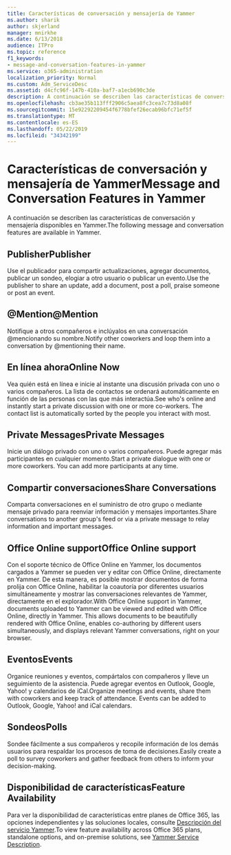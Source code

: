 ```yaml
---
title: Características de conversación y mensajería de Yammer
ms.author: sharik
author: skjerland
manager: mnirkhe
ms.date: 6/13/2018
audience: ITPro
ms.topic: reference
f1_keywords:
- message-and-conversation-features-in-yammer
ms.service: o365-administration
localization_priority: Normal
ms.custom: Adm_ServiceDesc
ms.assetid: d4cfc96f-147b-410a-baf7-a1ecb690c3de
description: A continuación se describen las características de conversación y mensajería disponibles en Yammer.
ms.openlocfilehash: cb3ae35b113fff2906c5aea8fc3cea7c73d8a08f
ms.sourcegitcommit: 15e92292209454f6778bfef26ecab96bfc71ef5f
ms.translationtype: MT
ms.contentlocale: es-ES
ms.lasthandoff: 05/22/2019
ms.locfileid: "34342199"
---
```

# <a name="message-and-conversation-features-in-yammer"></a><span data-ttu-id="03877-103">Características de conversación y mensajería de Yammer</span><span class="sxs-lookup"><span data-stu-id="03877-103">Message and Conversation Features in Yammer</span></span>

<span data-ttu-id="03877-104">A continuación se describen las características de conversación y mensajería disponibles en Yammer.</span><span class="sxs-lookup"><span data-stu-id="03877-104">The following message and conversation features are available in Yammer.</span></span>
  
## <a name="publisher"></a><span data-ttu-id="03877-105">Publisher</span><span class="sxs-lookup"><span data-stu-id="03877-105">Publisher</span></span>
<span data-ttu-id="03877-106"><a name="bkmk_Publisher"> </a></span><span class="sxs-lookup"><span data-stu-id="03877-106"></span></span>

<span data-ttu-id="03877-107">Use el publicador para compartir actualizaciones, agregar documentos, publicar un sondeo, elogiar a otro usuario o publicar un evento.</span><span class="sxs-lookup"><span data-stu-id="03877-107">Use the publisher to share an update, add a document, post a poll, praise someone or post an event.</span></span>
  
## <a name="mention"></a><span data-ttu-id="03877-108">@Mention</span><span class="sxs-lookup"><span data-stu-id="03877-108">@Mention</span></span>
<span data-ttu-id="03877-109"><a name="bkmk_AtMention"> </a></span><span class="sxs-lookup"><span data-stu-id="03877-109"></span></span>

<span data-ttu-id="03877-110">Notifique a otros compañeros e inclúyalos en una conversación @mencionando su nombre.</span><span class="sxs-lookup"><span data-stu-id="03877-110">Notify other coworkers and loop them into a conversation by @mentioning their name.</span></span>
  
## <a name="online-now"></a><span data-ttu-id="03877-111">En línea ahora</span><span class="sxs-lookup"><span data-stu-id="03877-111">Online Now</span></span>
<span data-ttu-id="03877-112"><a name="bkmk_OnlineNow"> </a></span><span class="sxs-lookup"><span data-stu-id="03877-112"></span></span>

<span data-ttu-id="03877-p101">Vea quién está en línea e inicie al instante una discusión privada con uno o varios compañeros. La lista de contactos se ordenará automáticamente en función de las personas con las que más interactúa.</span><span class="sxs-lookup"><span data-stu-id="03877-p101">See who's online and instantly start a private discussion with one or more co-workers. The contact list is automatically sorted by the people you interact with most.</span></span>
  
## <a name="private-messages"></a><span data-ttu-id="03877-115">Private Messages</span><span class="sxs-lookup"><span data-stu-id="03877-115">Private Messages</span></span>
<span data-ttu-id="03877-116"><a name="bkmk_PrivateMessages"> </a></span><span class="sxs-lookup"><span data-stu-id="03877-116"></span></span>

<span data-ttu-id="03877-p102">Inicie un diálogo privado con uno o varios compañeros. Puede agregar más participantes en cualquier momento.</span><span class="sxs-lookup"><span data-stu-id="03877-p102">Start a private dialogue with one or more coworkers. You can add more participants at any time.</span></span>
  
## <a name="share-conversations"></a><span data-ttu-id="03877-119">Compartir conversaciones</span><span class="sxs-lookup"><span data-stu-id="03877-119">Share Conversations</span></span>
<span data-ttu-id="03877-120"><a name="bkmk_ShareConversations"> </a></span><span class="sxs-lookup"><span data-stu-id="03877-120"></span></span>

<span data-ttu-id="03877-121">Comparta conversaciones en el suministro de otro grupo o mediante mensaje privado para reenviar información y mensajes importantes.</span><span class="sxs-lookup"><span data-stu-id="03877-121">Share conversations to another group's feed or via a private message to relay information and important messages.</span></span>
  
## <a name="office-online-support"></a><span data-ttu-id="03877-122">Office Online support</span><span class="sxs-lookup"><span data-stu-id="03877-122">Office Online support</span></span>
<span data-ttu-id="03877-123"><a name="bkmk_ShareConversations"> </a></span><span class="sxs-lookup"><span data-stu-id="03877-123"></span></span>

<span data-ttu-id="03877-p103">Con el soporte técnico de Office Online en Yammer, los documentos cargados a Yammer se pueden ver y editar con Office Online, directamente en Yammer. De esta manera, es posible mostrar documentos de forma prolija con Office Online, habilitar la coautoría por diferentes usuarios simultáneamente y mostrar las conversaciones relevantes de Yammer, directamente en el explorador.</span><span class="sxs-lookup"><span data-stu-id="03877-p103">With Office Online support in Yammer, documents uploaded to Yammer can be viewed and edited with Office Online, directly in Yammer. This allows documents to be beautifully rendered with Office Online, enables co-authoring by different users simultaneously, and displays relevant Yammer conversations, right on your browser.</span></span>
  
## <a name="events"></a><span data-ttu-id="03877-126">Eventos</span><span class="sxs-lookup"><span data-stu-id="03877-126">Events</span></span>
<span data-ttu-id="03877-127"><a name="bkmk_Events"> </a></span><span class="sxs-lookup"><span data-stu-id="03877-127"></span></span>

<span data-ttu-id="03877-p104">Organice reuniones y eventos, compártalos con compañeros y lleve un seguimiento de la asistencia. Puede agregar eventos en Outlook, Google, Yahoo! y calendarios de iCal.</span><span class="sxs-lookup"><span data-stu-id="03877-p104">Organize meetings and events, share them with coworkers and keep track of attendance. Events can be added to Outlook, Google, Yahoo! and iCal calendars.</span></span>
  
## <a name="polls"></a><span data-ttu-id="03877-131">Sondeos</span><span class="sxs-lookup"><span data-stu-id="03877-131">Polls</span></span>
<span data-ttu-id="03877-132"><a name="bkmk_Polls"> </a></span><span class="sxs-lookup"><span data-stu-id="03877-132"></span></span>

<span data-ttu-id="03877-133">Sondee fácilmente a sus compañeros y recopile información de los demás usuarios para respaldar los procesos de toma de decisiones.</span><span class="sxs-lookup"><span data-stu-id="03877-133">Easily create a poll to survey coworkers and gather feedback from others to inform your decision-making.</span></span>
  
## <a name="feature-availability"></a><span data-ttu-id="03877-134">Disponibilidad de características</span><span class="sxs-lookup"><span data-stu-id="03877-134">Feature Availability</span></span>
<span data-ttu-id="03877-135"><a name="bkmk_Polls"> </a></span><span class="sxs-lookup"><span data-stu-id="03877-135"></span></span>

<span data-ttu-id="03877-136">Para ver la disponibilidad de características entre planes de Office 365, las opciones independientes y las soluciones locales, consulte [Descripción del servicio Yammer](yammer-service-description.md).</span><span class="sxs-lookup"><span data-stu-id="03877-136">To view feature availability across Office 365 plans, standalone options, and on-premise solutions, see [Yammer Service Description](yammer-service-description.md).</span></span>
  

